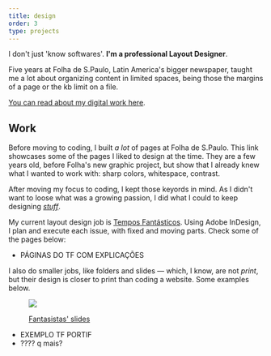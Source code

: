 ```yaml
---
title: design
order: 3
type: projects
---
```


I don't just 'know softwares'. **I'm a professional Layout Designer**.

Five years at Folha de S.Paulo, Latin America's bigger newspaper, taught me a lot about organizing content in limited spaces, being those the margins of a page or the kb limit on a file.

<!-- end -->

[You can read about my digital work here](/websites).

## Work

Before moving to coding, I built *a lot* of pages at Folha de S.Paulo. This link showcases some of the pages I liked to design at the time. They are a few years old, before Folha's new graphic project, but show that I already knew what I wanted to work with: sharp colors, whitespace, contrast.

After moving my focus to coding, I kept those keyords in mind. As I didn't want to loose what was a growing passion, I did what I could to keep designing [*stuff*](/about).

My current layout design job is [Tempos Fantásticos](/tf). Using Adobe InDesign, I plan and execute each issue, with fixed and moving parts. Check some of the pages below:

- PÁGINAS DO TF COM EXPLICAÇÕES

I also do smaller jobs, like folders and slides — which, I know, are not *print*, but their design is closer to print than coding a website. Some examples below.

<figure>

![](/assets/fantasistas1.jpg)

[Fantasistas' slides](/portfolio/fantasistas)

</figure>

<!-- <figure>

![]()

[Tempos Fantásticos' portfolio](/)

</figure> -->

- EXEMPLO TF PORTIF
- ???? q mais?